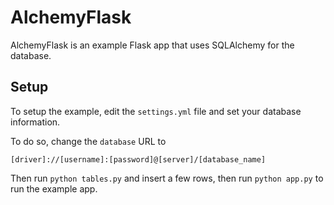 AlchemyFlask
============

AlchemyFlask is an example Flask app that uses SQLAlchemy for the database.

Setup
-----

To setup the example, edit the `settings.yml` file and set your database
information.

To do so, change the `database` URL to

    [driver]://[username]:[password]@[server]/[database_name]

Then run `python tables.py` and insert a few rows, then run `python app.py`
to run the example app.
